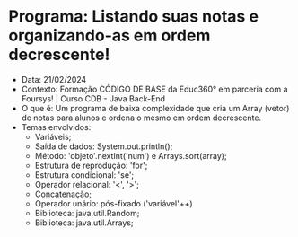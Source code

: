 # Programa: Listando suas notas e organizando-as em ordem decrescente!
- Data: 21/02/2024
- Contexto: Formação CÓDIGO DE BASE da Educ360° em parceria com a Foursys! | Curso CDB - Java Back-End
- O que é: Um programa de baixa complexidade que cria um Array (vetor) de notas para alunos e ordena o mesmo em ordem decrescente.
- Temas envolvidos:
  - Variáveis;
  - Saída de dados: System.out.println();
  - Método: 'objeto'.nextInt('num') e Arrays.sort(array);
  - Estrutura de reprodução: 'for';
  - Estrutura condicional: 'se';
  - Operador relacional: '<', '>';
  - Concatenação;
  - Operador unário: pós-fixado ('variável'++)
  - Biblioteca: java.util.Random;
  - Biblioteca: java.util.Arrays;

